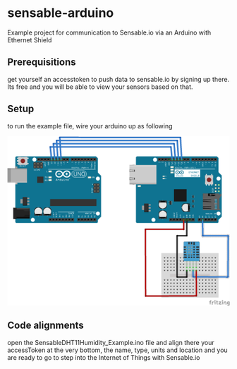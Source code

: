 sensable-arduino
================

Example project for communication to Sensable.io via an Arduino with Ethernet Shield

Prerequisitions
---------------
get yourself an accesstoken to push data to sensable.io by signing up there. Its free and you will be able to view your sensors based on that.


Setup
-----
to run the example file, wire your arduino up as following

<img src="https://raw.githubusercontent.com/Sensable/sensable-arduino/master/UnoEthernetDHT11_Steckplatine.png">

Code alignments
---------------
open the SensableDHT11Humidity_Example.ino file and align there your accessToken at the very bottom, the name, type, units and location and you are ready to go to step into the Internet of Things with Sensable.io 